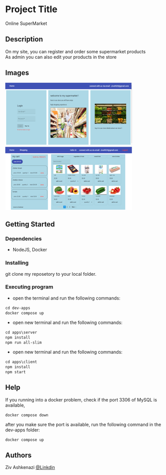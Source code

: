 # Project Title

Online SuperMarket

## Description

On my site, you can register and order some supermarket products<br>
As admin you can also edit your products in the store

## Images

<img src="./apps/images/shopping_1.png" width="400" height="200"> <img src="./apps/images/shopping_2.png" width="400" height="200">

<!-- ![Alt text](./apps/images/shopping_1.png?raw=true ) -->
<!-- ![Alt text](./apps/images/shopping_2.png?raw=true ) -->



## Getting Started

### Dependencies

* NodeJS, Docker

### Installing

git clone my reposetory to your local folder.

### Executing program

* open the terminal and run the following commands:
```
cd dev-apps
docker compose up
```
* open new terminal and run the following commands:
```
cd apps\server
npm install
npm run all-slim
```
* open new terminal and run the following commands:
```
cd apps\client
npm install
npm start
```

## Help

If you running into a docker problem, check if the port 3306 of MySQL is available,
```
docker compose down 
```
after you make sure the port is available, run the following command in the dev-apps folder: 
```
docker compose up 
```

## Authors

Ziv Ashkenazi 
[@Linkdin](https://www.linkedin.com/in/ziv-ashkenazi/)
